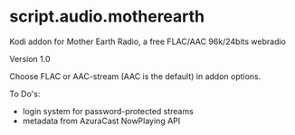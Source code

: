 # script.audio.motherearth
Kodi addon for Mother Earth Radio, a free FLAC/AAC 96k/24bits webradio

Version 1.0

Choose FLAC or AAC-stream (AAC is the default) in addon options.

To Do's:
- login system for password-protected streams
- metadata from AzuraCast NowPlaying API
